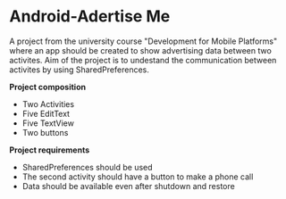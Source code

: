 
# Android-Adertise Me

A project from the university course "Development for Mobile Platforms" where an app should be created to show advertising data between two activites.
Aim of the project is to undestand the communication between activites by using SharedPreferences. 

**Project composition**
- Two Activities
- Five EditText
- Five TextView
- Two buttons


**Project requirements**
- SharedPreferences should be used
- The second activity should have a button to make a phone call
- Data should be available even after shutdown and restore
